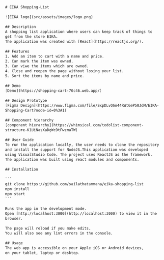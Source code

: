     # EIKA Shopping-List

    ![EIKA logo](src/assets/images/logo.png)

    ## Description
    A shopping list application where users can keep track of things to get from the store EIKA.
    The application was created with [React](https://reactjs.org/).

    ## Features
    1. Add an item to cart with a name and price.
    2. Can mark the item was owned.
    3. Can viwe the items which are owned.
    4. Close and reopen the page without losing your list.
    5. Sort the items by name and price.

    ## Demo
    [Demo](https://shopping-cart-70c46.web.app/)

    ## Design Prototype
    [Figma Design](https://www.figma.com/file/SxpDLvQ6n44RWtGeP50JdM/EIKA-Shopping-Cart?node-id=0%3A1)

    ## Component hierarchy
    [component hierarchy](https://whimsical.com/todolist-component-structure-K1UiNasXaDgWcDtFwzmaTW)

    ## User Guide
    To run the application locally, the user needs to clone the repository and install the support for NodeJS.This application was developed using VisualStudio Code. The project uses ReactJS as the framework. The application was built using react modules and components.

    ## Installation

    ```
    git clone https://github.com/sailathatammana/eika-shopping-list
    npm install
    npm start
    ```

    Runs the app in the development mode.
    Open [http://localhost:3000](http://localhost:3000) to view it in the browser.

    The page will reload if you make edits.
    You will also see any lint errors in the console.

    ## Usage
    The web app is accessible on your Apple iOS or Android devices,
    on your tablet, laptop or desktop.
